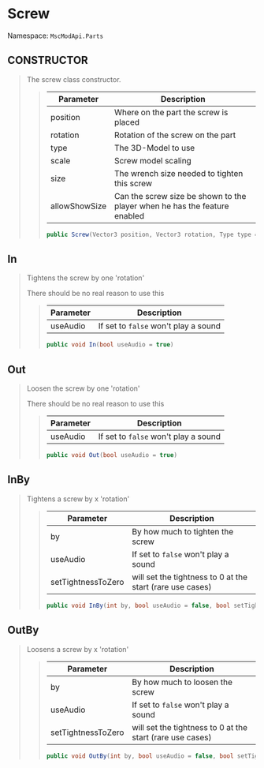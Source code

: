 # Screw

Namespace: ``MscModApi.Parts``

## CONSTRUCTOR
> The screw class constructor.
> > | Parameter | Description
> > | --------- | -----------
> > | position | Where on the part the screw is placed
> > | rotation | Rotation of the screw on the part
> > | type | The 3D-Model to use
> > | scale | Screw model scaling
> > | size | The wrench size needed to tighten this screw
> > | allowShowSize | Can the screw size be shown to the player when he has the feature enabled
> > ```csharp
> > public Screw(Vector3 position, Vector3 rotation, Type type = Type.Normal, float scale = 1, float size = 10, bool allowShowSize = true)
> > ```

## In
> Tightens the screw by one 'rotation'
> 
> There should be no real reason to use this
> > | Parameter | Description
> > | --------- | -----------
> > | useAudio | If set to ``false`` won't play a sound
> > ```csharp
> > public void In(bool useAudio = true)
> > ```

## Out
> Loosen the screw by one 'rotation'
>
> There should be no real reason to use this
> > | Parameter | Description
> > | --------- | -----------
> > | useAudio | If set to ``false`` won't play a sound
> > ```csharp
> > public void Out(bool useAudio = true)
> > ```

## InBy
> Tightens a screw by x 'rotation'
> > | Parameter | Description
> > | --------- | -----------
> > | by | By how much to tighten the screw
> > | useAudio | If set to ``false`` won't play a sound
> > | setTightnessToZero | will set the tightness to 0 at the start (rare use cases)
> > ```csharp
> > public void InBy(int by, bool useAudio = false, bool setTightnessToZero = false)
> > ```

## OutBy
> Loosens a screw by x 'rotation'
> > | Parameter | Description
> > | --------- | -----------
> > | by | By how much to loosen the screw
> > | useAudio | If set to ``false`` won't play a sound
> > | setTightnessToZero | will set the tightness to 0 at the start (rare use cases)
> > ```csharp
> > public void OutBy(int by, bool useAudio = false, bool setTightnessToZero = false)
> > ```